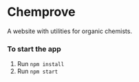 # Chemprove

A website with utilities for organic chemists.

### To start the app

1. Run `npm install`
2. Run `npm start`
